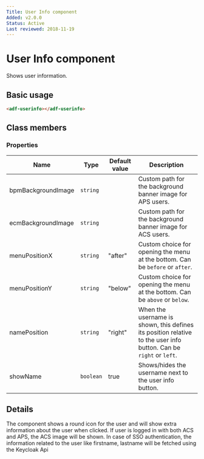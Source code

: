 ```yaml
---
Title: User Info component
Added: v2.0.0
Status: Active
Last reviewed: 2018-11-19
---
```


# User Info component

Shows user information.

## Basic usage

```html
<adf-userinfo></adf-userinfo>
```

## Class members

### Properties

| Name | Type | Default value | Description |
| ---- | ---- | ------------- | ----------- |
| bpmBackgroundImage | `string` |  | Custom path for the background banner image for APS users. |
| ecmBackgroundImage | `string` |  | Custom path for the background banner image for ACS users. |
| menuPositionX | `string` | "after" | Custom choice for opening the menu at the bottom. Can be `before` or `after`. |
| menuPositionY | `string` | "below" | Custom choice for opening the menu at the bottom. Can be `above` or `below`. |
| namePosition | `string` | "right" | When the username is shown, this defines its position relative to the user info button. Can be `right` or `left`. |
| showName | `boolean` | true | Shows/hides the username next to the user info button. |

## Details

The component shows a round icon for the user and will show extra information about
the user when clicked.
If user is logged in with both ACS and APS, the ACS image will be shown.
In case of SSO authentication, the information related to the user like firstname, lastname will be fetched using the Keycloak Api
